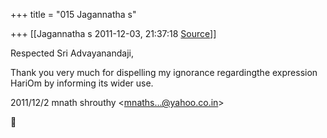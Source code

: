 +++
title = "015 Jagannatha s"

+++
[[Jagannatha s	2011-12-03, 21:37:18 [Source](https://groups.google.com/g/bvparishat/c/4Sf6qYT0uh4)]]



Respected Sri Advayanandaji,



Thank you very much for dispelling my ignorance regardingthe expression HariOm by informing its wider use.  
  

2011/12/2 mnath shrouthy \<[mnaths...@yahoo.co.in]()\>



